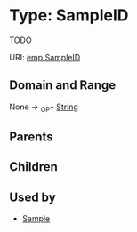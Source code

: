 
# Type: SampleID


TODO

URI: [emp:SampleID](https://microbiomedata/schema/emp/SampleID)


## Domain and Range

None ->  <sub>OPT</sub> [String](types/String.md)

## Parents


## Children


## Used by

 * [Sample](Sample.md)
